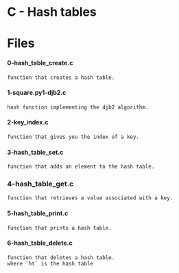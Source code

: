 # C - Hash tables


# Files

#### 0-hash_table_create.c
	function that creates a hash table.
#### 1-square.py1-djb2.c
	hash function implementing the djb2 algorithm.
#### 2-key_index.c
	function that gives you the index of a key.
#### 3-hash_table_set.c
	function that adds an element to the hash table.
###  4-hash_table_get.c
	function that retrieves a value associated with a key.
#### 5-hash_table_print.c
	function that prints a hash table.
#### 6-hash_table_delete.c
	function that deletes a hash table.
	where `ht` is the hash table
